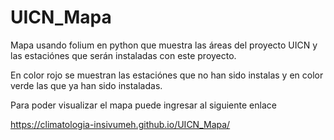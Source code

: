 # UICN_Mapa

Mapa usando folium en python que muestra las áreas del proyecto UICN y las estaciónes que serán instaladas con este proyecto. 

En color rojo se muestran las estaciónes que no han sido instalas y en color verde las que ya han sido instaladas. 

Para poder visualizar el mapa puede ingresar al siguiente enlace

  https://climatologia-insivumeh.github.io/UICN_Mapa/
